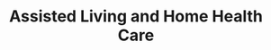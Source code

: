 ---
layout: page-breadcrumbs.html
title: Assisted Living and Home Health Care
display_title: ""
concurrence: ""
template: ""
lastupdate_override: ""
relatedlinks:
  - url: ""
    title: ""
    description: ""

---